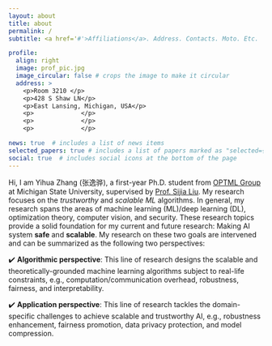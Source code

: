 ```yaml
---
layout: about
title: about
permalink: /
subtitle: <a href='#'>Affiliations</a>. Address. Contacts. Moto. Etc.

profile:
  align: right
  image: prof_pic.jpg
  image_circular: false # crops the image to make it circular
  address: >
    <p>Room 3210 </p>
    <p>428 S Shaw LN</p>
    <p>East Lansing, Michigan, USA</p>
    <p>             </p>
    <p>             </p>
    <p>             </p>

news: true  # includes a list of news items
selected_papers: true # includes a list of papers marked as "selected={true}"
social: true  # includes social icons at the bottom of the page
---
```


Hi, I am Yihua Zhang (张逸骅), a first-year Ph.D. student from [OPTML Group](https://www.optml-group.com/) at Michigan State University, supervised by [Prof. Sijia Liu](https://lsjxjtu.github.io/). My research focuses on the *trustworthy* and *scalable ML* algorithms. In general, my research spans the areas of machine learning (ML)/deep learning (DL), optimization theory, computer vision, and security. These research topics provide a solid foundation for my current and future research: Making AI system **safe** and **scalable**. My research on these two goals are intervened and can be summarized as the following two
perspectives:

:heavy_check_mark: **Algorithmic perspective**: This line of research designs the scalable and theoretically-grounded machine learning algorithms subject to real-life constraints, e.g., computation/communication overhead, robustness, fairness, and interpretability.

:heavy_check_mark: **Application perspective**: This line of research tackles the domain-specific challenges to achieve scalable and trustworthy AI, e.g., robustness enhancement, fairness promotion, data privacy protection, and model compression.


